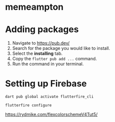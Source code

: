 # memeampton

# Adding packages

1. Navigate to https://pub.dev/
2. Search for the package you would like to install.
3. Select the **installing** tab.
4. Copy the `flutter pub add ...` command.
5. Run the command in your terminal.


# Setting up Firebase

```
dart pub global activate flutterfire_cli

flutterfire configure
```



https://rydmike.com/flexcolorschemeV4Tut5/